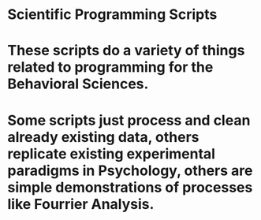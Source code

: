 # Scientific Programming Scripts
# These scripts do a variety of things related to programming for the Behavioral Sciences.
# Some scripts just process and clean already existing data, others replicate existing experimental paradigms in Psychology, others are simple demonstrations of processes like Fourrier Analysis.
